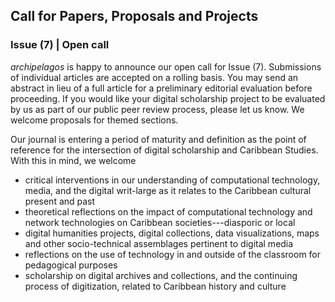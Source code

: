 ## Call for Papers, Proposals and Projects

### Issue (7) | Open call

*archipelagos* is happy to announce our open call for Issue (7). Submissions of individual articles are accepted on a rolling basis. You may send an abstract in lieu of a full article for a preliminary editorial evaluation before proceeding. If you would like your digital scholarship project to be evaluated by us as part of our public peer review process, please let us know. We welcome proposals for themed sections.

Our journal is entering a period of maturity and definition as the point of reference for the intersection of digital scholarship and Caribbean Studies. With this in mind, we welcome 

- critical interventions in our understanding of computational technology, media, and the digital writ-large as it relates to the Caribbean cultural present and past
- theoretical reflections on the impact of computational technology and network technologies on Caribbean societies---diasporic or local
- digital humanities projects, digital collections, data visualizations, maps and other socio-technical assemblages pertinent to digital media
- reflections on the use of technology in and outside of the classroom for pedagogical purposes 
- scholarship on digital archives and collections, and the continuing process of digitization, related to Caribbean history and culture